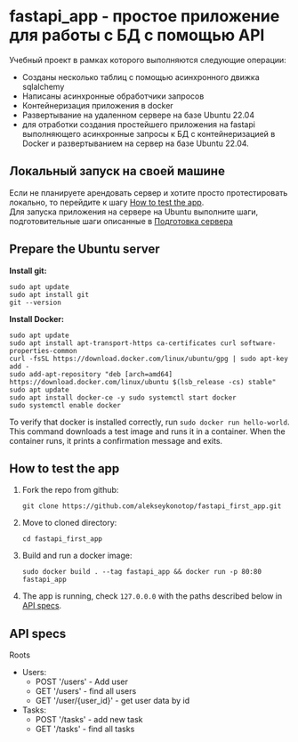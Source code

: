 # fastapi_app - простое приложение для работы с БД с помощью API
 Учебный проект в рамках которого выполняются следующие операции:  
 - Созданы несколько таблиц с помощью  асинхронного движка sqlalchemy  
 - Написаны асинхронные обработчики запросов  
 - Контейнеризация приложения в docker
 - Развертывание на удаленном сервере на базе Ubuntu 22.04
 - для отработки создания простейшего приложения на fastapi выполняющего асинхронные запросы к БД с контейнеризацией в Docker и развертыванием на сервер на базе Ubuntu 22.04.
 
## Локальный запуск на своей машине 
Если не планируете арендовать сервер и хотите просто протестировать локально, то перейдите к шагу [How to test the app](#How-to-test-the-app).  
Для запуска приложения на сервере на Ubuntu выполните шаги, подготовительные шаги описанные в [Подготовка сервера](#Prepare-the-Ubuntu-server)

## Prepare the Ubuntu server  
**Install git:**
```
sudo apt update
sudo apt install git
git --version
```

**Install Docker:**
```
sudo apt update
sudo apt install apt-transport-https ca-certificates curl software-properties-common
curl -fsSL https://download.docker.com/linux/ubuntu/gpg | sudo apt-key add -
sudo add-apt-repository "deb [arch=amd64] https://download.docker.com/linux/ubuntu $(lsb_release -cs) stable"
sudo apt update
sudo apt install docker-ce -y sudo systemctl start docker
sudo systemctl enable docker
```

To verify that docker is installed correctly, run `sudo docker run hello-world`.  
This command downloads a test image and runs it in a container. When the container runs, it prints a confirmation message and exits.

## How to test the app
1. Fork the repo from github:

    `git clone https://github.com/alekseykonotop/fastapi_first_app.git`
2. Move to cloned directory: 

    `cd fastapi_first_app`
3. Build and run a docker image:

    `sudo docker build . --tag fastapi_app && docker run -p 80:80 fastapi_app`
4. The app is running, check `127.0.0.0`  with the paths described below in [API specs](#API-specs).
## API specs
Roots  
- Users:  
  - POST '/users' - Add user
  - GET '/users' - find all users
  - GET '/user/{user_id}' - get user data by id
- Tasks:
  - POST '/tasks' - add new task
  - GET '/tasks' - find all tasks

